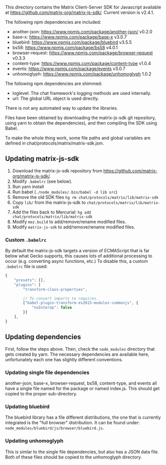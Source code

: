 This directory contains the Matrix Client-Server SDK for Javascript available
at https://github.com/matrix-org/matrix-js-sdk/. Current version is v2.4.1.

The following npm dependencies are included:

* another-json: https://www.npmjs.com/package/another-json/ v0.2.0
* base-x: https://www.npmjs.com/package/base-x v3.0.7
* bluebird: https://www.npmjs.com/package/bluebird v3.5.5
* bs58: https://www.npmjs.com/package/bs58 v4.0.1
* browser-request: https://www.npmjs.com/package/browser-request v0.3.3
* content-type: https://www.npmjs.com/package/content-type v1.0.4
* events: https://www.npmjs.com/package/events v3.0.7
* unhomoglyph: https://www.npmjs.com/package/unhomoglyph 1.0.2

The following npm dependencies are shimmed:

* loglevel: The chat framework's logging methods are used internally.
* url: The global URL object is used directly.

There is not any automated way to update the libraries.

Files have been obtained by downloading the matrix-js-sdk git repository,
using yarn to obtain the dependencies), and then compiling the SDK using Babel.

To make the whole thing work, some file paths and global variables are defined
in chat/protocols/matrix/matrix-sdk.jsm.

## Updating matrix-js-sdk

1. Download the matrix-js-sdk repository from https://github.com/matrix-org/matrix-js-sdk/.
2. Modify `.babelrc` (see below).
3. Run yarn install
4. Run babel (`./node_modules/.bin/babel -d lib src`)
5. Remove the old SDK files `hg rm chat/protocols/matrix/lib/matrix-sdk`
6. Copy `lib/` from the matrix-js-sdk to `chat/protocols/matrix/lib/matrix-sdk`
7. Add the files back to Mercurial: `hg add chat/protocols/matrix/lib/matrix-sdk`
7. Modify `moz.build` to add/remove/rename modified files.
8. Modify `matrix-js-sdk` to add/remove/rename modified files.

### Custom `.babelrc`

By default the matrix-js-sdk targets a version of ECMAScript that is far below
what Gecko supports, this causes lots of additional processing to occur (e.g.
converting async functions, etc.) To disable this, a custom `.babelrc` file is
used:

```javascript
{
    "presets": [],
    "plugins": [
        "transform-class-properties",

        // To convert imports to requires.
        ["babel-plugin-transform-es2015-modules-commonjs", {
            "noInterop": false
        }]
    ],
}
```

## Updating dependencies

First, follow the steps above. Then, check the `node_modules` directory that
gets created by yarn. The necessary dependencies are available here,
unfortunately each one has slightly different conventions.

### Updating single file dependencies

another-json, base-x, browser-request, bs58, content-type, and events all have a
single file named for the package or named index.js. This should get copied to
the proper sub-directory.

### Updating bluebird

The bluebird library has a file different distributions, the one that is
currently integrated is the "full browser" distribution. It can be found under:
`node_modules/bluebird/js/browser/bluebird.js`.

### Updating unhomoglyph

This is simlar to the single file dependencies, but also has a JSON data file.
Both of these files should be copied to the unhomoglyph directory.
